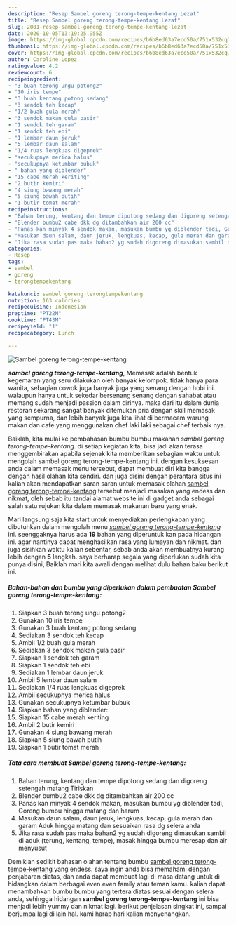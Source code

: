 ```yaml
---
description: "Resep Sambel goreng terong-tempe-kentang Lezat"
title: "Resep Sambel goreng terong-tempe-kentang Lezat"
slug: 2001-resep-sambel-goreng-terong-tempe-kentang-lezat
date: 2020-10-05T13:19:25.955Z
image: https://img-global.cpcdn.com/recipes/b6b8ed63a7ecd50a/751x532cq70/sambel-goreng-terong-tempe-kentang-foto-resep-utama.jpg
thumbnail: https://img-global.cpcdn.com/recipes/b6b8ed63a7ecd50a/751x532cq70/sambel-goreng-terong-tempe-kentang-foto-resep-utama.jpg
cover: https://img-global.cpcdn.com/recipes/b6b8ed63a7ecd50a/751x532cq70/sambel-goreng-terong-tempe-kentang-foto-resep-utama.jpg
author: Caroline Lopez
ratingvalue: 4.2
reviewcount: 6
recipeingredient:
- "3 buah terong ungu potong2"
- "10 iris tempe"
- "3 buah kentang potong sedang"
- "3 sendok teh kecap"
- "1/2 buah gula merah"
- "3 sendok makan gula pasir"
- "1 sendok teh garam"
- "1 sendok teh ebi"
- "1 lembar daun jeruk"
- "5 lembar daun salam"
- "1/4 ruas lengkuas digeprek"
- "secukupnya merica halus"
- "secukupnya ketumbar bubuk"
- " bahan yang diblender"
- "15 cabe merah keriting"
- "2 butir kemiri"
- "4 siung bawang merah"
- "5 siung bawah putih"
- "1 butir tomat merah"
recipeinstructions:
- "Bahan terung, kentang dan tempe dipotong sedang dan digoreng setengah matang Tiriskan"
- "Blender bumbu2 cabe dkk dg ditambahkan air 200 cc"
- "Panas kan minyak 4 sendok makan, masukan bumbu yg diblender tadi, Goreng bumbu hingga matang dan harum"
- "Masukan daun salam, daun jeruk, lengkuas, kecap, gula merah dan garam Aduk hingga matang dan sesuaikan rasa dg selera anda"
- "Jika rasa sudah pas maka bahan2 yg sudah digoreng dimasukan sambil di aduk (terung, kentang, tempe), masak hingga bumbu meresap dan air menyusut"
categories:
- Resep
tags:
- sambel
- goreng
- terongtempekentang

katakunci: sambel goreng terongtempekentang 
nutrition: 163 calories
recipecuisine: Indonesian
preptime: "PT22M"
cooktime: "PT43M"
recipeyield: "1"
recipecategory: Lunch

---
```



![Sambel goreng terong-tempe-kentang](https://img-global.cpcdn.com/recipes/b6b8ed63a7ecd50a/751x532cq70/sambel-goreng-terong-tempe-kentang-foto-resep-utama.jpg)

<b><i>sambel goreng terong-tempe-kentang</i></b>, Memasak adalah bentuk kegemaran yang seru dilakukan oleh banyak kelompok. tidak hanya para wanita, sebagian cowok juga banyak juga yang senang dengan hobi ini. walaupun hanya untuk sekedar bersenang senang dengan sahabat atau memang sudah menjadi passion dalam dirinya. maka dari itu dalam dunia restoran sekarang sangat banyak ditemukan pria dengan skill memasak yang sempurna, dan lebih banyak juga kita lihat di bermacam warung makan dan cafe yang menggunakan chef laki laki sebagai chef terbaik nya.



Baiklah, kita mulai ke pembahasan bumbu bumbu makanan <i>sambel goreng terong-tempe-kentang</i>. di setiap kegiatan kita, bisa jadi akan terasa menggembirakan apabila sejenak kita memberikan sebagian waktu untuk mengolah sambel goreng terong-tempe-kentang ini. dengan kesuksesan anda dalam memasak menu tersebut, dapat membuat diri kita bangga dengan hasil olahan kita sendiri. dan juga disini dengan perantara situs ini kalian akan mendapatkan saran saran untuk memasak olahan <u>sambel goreng terong-tempe-kentang</u> tersebut menjadi masakan yang endess dan nikmat, oleh sebab itu tandai alamat website ini di gadget anda sebagai salah satu rujukan kita dalam memasak makanan baru yang enak.


Mari langsung saja kita start untuk menyediakan perlengkapan yang dibutuhkan dalam mengolah menu <u><i>sambel goreng terong-tempe-kentang</i></u> ini. seenggaknya harus ada <b>19</b> bahan yang diperuntuk kan pada hidangan ini. agar nantinya dapat menghasilkan rasa yang lumayan dan nikmat. dan juga sisihkan waktu kalian sebentar, sebab anda akan membuatnya kurang lebih dengan <b>5</b> langkah. saya berharap segala yang diperlukan sudah kita punya disini, Baiklah mari kita awali dengan melihat dulu bahan baku berikut ini.

<!--inarticleads1-->

##### Bahan-bahan dan bumbu yang diperlukan dalam pembuatan Sambel goreng terong-tempe-kentang:

1. Siapkan 3 buah terong ungu potong2
1. Gunakan 10 iris tempe
1. Gunakan 3 buah kentang potong sedang
1. Sediakan 3 sendok teh kecap
1. Ambil 1/2 buah gula merah
1. Sediakan 3 sendok makan gula pasir
1. Siapkan 1 sendok teh garam
1. Siapkan 1 sendok teh ebi
1. Sediakan 1 lembar daun jeruk
1. Ambil 5 lembar daun salam
1. Sediakan 1/4 ruas lengkuas digeprek
1. Ambil secukupnya merica halus
1. Gunakan secukupnya ketumbar bubuk
1. Siapkan  bahan yang diblender:
1. Siapkan 15 cabe merah keriting
1. Ambil 2 butir kemiri
1. Gunakan 4 siung bawang merah
1. Siapkan 5 siung bawah putih
1. Siapkan 1 butir tomat merah




<!--inarticleads2-->

##### Tata cara membuat Sambel goreng terong-tempe-kentang:

1. Bahan terung, kentang dan tempe dipotong sedang dan digoreng setengah matang Tiriskan
1. Blender bumbu2 cabe dkk dg ditambahkan air 200 cc
1. Panas kan minyak 4 sendok makan, masukan bumbu yg diblender tadi, Goreng bumbu hingga matang dan harum
1. Masukan daun salam, daun jeruk, lengkuas, kecap, gula merah dan garam Aduk hingga matang dan sesuaikan rasa dg selera anda
1. Jika rasa sudah pas maka bahan2 yg sudah digoreng dimasukan sambil di aduk (terung, kentang, tempe), masak hingga bumbu meresap dan air menyusut




Demikian sedikit bahasan olahan tentang bumbu <u>sambel goreng terong-tempe-kentang</u> yang endess. saya ingin anda bisa memahami dengan penjabaran diatas, dan anda dapat membuat lagi di masa datang untuk di hidangkan dalam berbagai even even family atau teman kamu. kalian dapat menambahkan bumbu bumbu yang tertera diatas sesuai dengan selera anda, sehingga hidangan <b>sambel goreng terong-tempe-kentang</b> ini bisa menjadi lebih yummy dan nikmat lagi. berikut penjelasan singkat ini, sampai berjumpa lagi di lain hal. kami harap hari kalian menyenangkan.
